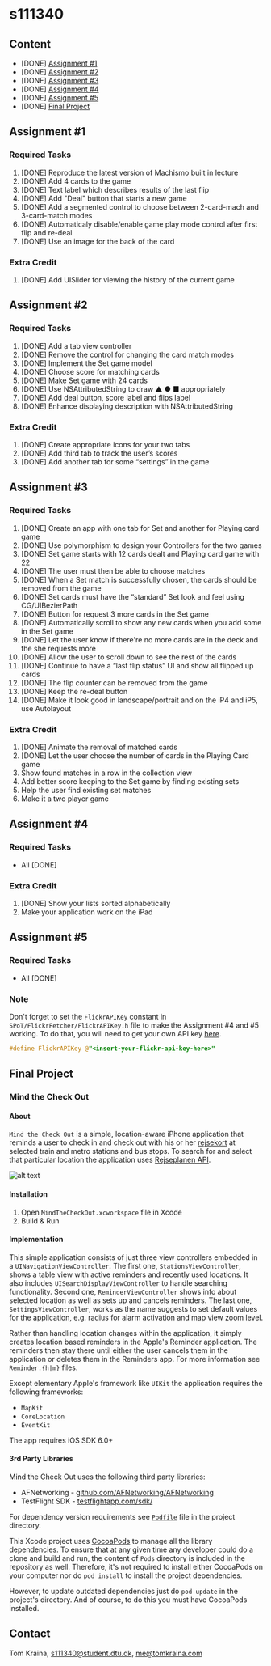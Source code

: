 s111340
=======

Content
-------

- [DONE] [Assignment #1](#assignment-1)
- [DONE] [Assignment #2](#assignment-2)
- [DONE] [Assignment #3](#assignment-3)
- [DONE] [Assignment #4](#assignment-4)
- [DONE] [Assignment #5](#assignment-5)
- [DONE] [Final Project](#final-project)


Assignment #1
-------------

### Required Tasks
1. [DONE] Reproduce the latest version of Machismo built in lecture
2. [DONE] Add 4 cards to the game
3. [DONE] Text label which describes results of the last flip
4. [DONE] Add "Deal" button that starts a new game
5. [DONE] Add a segmented control to choose between 2-card-mach and 3-card-match modes
6. [DONE] Automaticaly disable/enable game play mode control after first flip and re-deal
7. [DONE] Use an image for the back of the card

### Extra Credit
1. [DONE] Add UISlider for viewing the history of the current game

Assignment #2
-------------

### Required Tasks
1. [DONE] Add a tab view controller
2. [DONE] Remove the control for changing the card match modes
3. [DONE] Implement the Set game model
4. [DONE] Choose score for matching cards
5. [DONE] Make Set game with 24 cards
6. [DONE] Use NSAttributedString to draw ▲ ● ■ appropriately
7. [DONE] Add deal button, score label and flips label
8. [DONE] Enhance displaying description with NSAttributedString

### Extra Credit
1. [DONE] Create appropriate icons for your two tabs
2. [DONE] Add third tab to track the user’s scores
3. [DONE] Add another tab for some “settings” in the game

Assignment #3
-------------

### Required Tasks
1. [DONE] Create an app with one tab for Set and another for Playing card game
2. [DONE] Use polymorphism to design your Controllers for the two games
3. [DONE] Set game starts with 12 cards dealt and Playing card game with 22
4. [DONE] The user must then be able to choose matches
5. [DONE] When a Set match is successfully chosen, the cards should be removed from the game
6. [DONE] Set cards must have the “standard” Set look and feel using CG/UIBezierPath
7. [DONE] Button for request 3 more cards in the Set game
8. [DONE] Automatically scroll to show any new cards when you add some in the Set game
9. [DONE] Let the user know if there're no more cards are in the deck and the she requests more
10. [DONE] Allow the user to scroll down to see the rest of the cards
11. [DONE] Continue to have a “last flip status” UI and show all flipped up cards
12. [DONE] The flip counter can be removed from the game
13. [DONE] Keep the re-deal button
14. [DONE] Make it look good in landscape/portrait and on the iP4 and iP5, use Autolayout

### Extra Credit
1. [DONE] Animate the removal of matched cards
2. [DONE] Let the user choose the number of cards in the Playing Card game
3. Show found matches in a row in the collection view
4. Add better score keeping to the Set game by finding existing sets
5. Help the user find existing set matches
6. Make it a two player game

Assignment #4
-------------

### Required Tasks
- All [DONE]

### Extra Credit
1. [DONE] Show your lists sorted alphabetically 
2. Make your application work on the iPad

Assignment #5
-------------

### Required Tasks
- All [DONE]

### Note
Don't forget to set the `FlickrAPIKey` constant in `SPoT/FlickrFetcher/FlickrAPIKey.h` file to make the Assignment #4 and #5 working. To do that, you will need to get your own API key [here](http://www.flickr.com/services/api/misc.api_keys.html).

```objective-c
#define FlickrAPIKey @"<insert-your-flickr-api-key-here>"
```

Final Project
-------------

### Mind the Check Out

#### About

`Mind the Check Out` is a simple, location-aware iPhone application that reminds a user to check in and check out with his or her [rejsekort](http://www.rejsekort.dk) at selected train and metro stations and bus stops. To search for and select that particular location the application uses [Rejseplanen API](http://labs.rejseplanen.dk/labs/data__brug/rejseplanens_api/).

![alt text](https://raw.github.com/kiniry-teaching/s111340/master/Project/Screenshot.png "Mind the Check Out screenshot")

#### Installation

1. Open `MindTheCheckOut.xcworkspace` file in Xcode
2. Build & Run

#### Implementation

This simple application consists of just three view controllers embedded in a `UINavigationViewController`. The first one, `StationsViewController`, shows a table view with active reminders and recently used locations. It also includes `UISearchDisplayViewController` to handle searching functionality. Second one, `ReminderViewController` shows info about selected location as well as sets up and cancels reminders. The last one, `SettingsViewController`, works as the name suggests to set default values for the application, e.g. radius for alarm activation and map view zoom level.

Rather than handling location changes within the application, it simply creates location based reminders in the Apple's Reminder application. The reminders then stay there until either the user cancels them in the application or deletes them in the Reminders app. For more information see `Reminder.{h|m}` files.

Except elementary Apple's framework like `UIKit` the application requires the following frameworks:

- `MapKit`
- `CoreLocation`
- `EventKit`

The app requires iOS SDK 6.0+

#### 3rd Party Libraries

Mind the Check Out uses the following third party libraries:

- AFNetworking - [github.com/AFNetworking/AFNetworking](https://github.com/AFNetworking/AFNetworking)
- TestFlight SDK - [testflightapp.com/sdk/](https://testflightapp.com/sdk/)

For dependency version requirements see [`Podfile`](https://github.com/kiniry-teaching/s111340/blob/master/Project/MindTheCheckOut/Podfile) file in the project directory.

This Xcode project uses [CocoaPods](https://github.com/CocoaPods/CocoaPods) to manage all the library dependencies. To ensure that at any given time any developer could do a clone and build and run, the content of `Pods` directory is included in the repository as well. Therefore, it's not required to install either CocoaPods on your computer nor do `pod install` to install the project dependencies.

However, to update outdated dependencies just do `pod update` in the project's directory. And of course, to do this you must have CocoaPods installed.

Contact
-------
Tom Kraina, s111340@student.dtu.dk, me@tomkraina.com